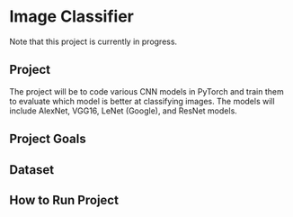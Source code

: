 # Image Classifier

Note that this project is currently in progress.

## Project
The project will be to code various CNN models in PyTorch and train them to evaluate which model is better at classifying images. The models will include AlexNet, VGG16, LeNet (Google), and ResNet models.

## Project Goals

## Dataset

## How to Run Project
